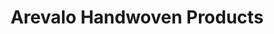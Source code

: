 ---
title: "Arevalo Handwoven Products"
url: /iloilo-city/arevalo-handwoven-products/
shop: gift
---